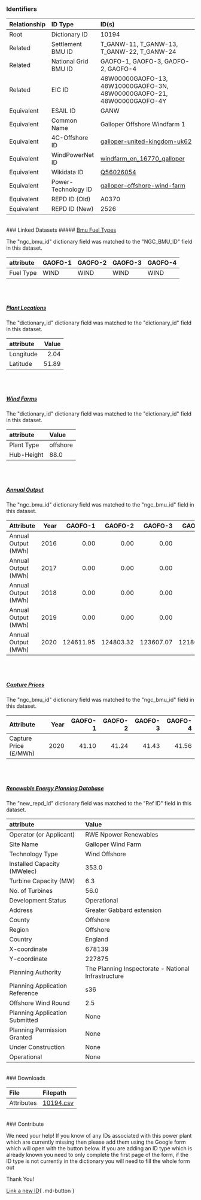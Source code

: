 ### Identifiers

| Relationship   | ID Type              | ID(s)                                                                                                                 |
|:---------------|:---------------------|:----------------------------------------------------------------------------------------------------------------------|
| Root           | Dictionary ID        | 10194                                                                                                                 |
| Related        | Settlement BMU ID    | T_GANW-11, T_GANW-13, T_GANW-22, T_GANW-24                                                                            |
| Related        | National Grid BMU ID | GAOFO-1, GAOFO-3, GAOFO-2, GAOFO-4                                                                                    |
| Related        | EIC ID               | 48W00000GAOFO-13, 48W10000GAOFO-3N, 48W00000GAOFO-21, 48W00000GAOFO-4Y                                                |
| Equivalent     | ESAIL ID             | GANW                                                                                                                  |
| Equivalent     | Common Name          | Galloper Offshore Windfarm 1                                                                                          |
| Equivalent     | 4C-Offshore ID       | [galloper-united-kingdom-uk62](https://www.4coffshore.com/windfarms/united-kingdom/galloper-united-kingdom-uk62.html) |
| Equivalent     | WindPowerNet ID      | [windfarm_en_16770_galloper](https://www.thewindpower.net/windfarm_en_16770_galloper.php)                             |
| Equivalent     | Wikidata ID          | [Q56026054](https://www.wikidata.org/wiki/Q56026054)                                                                  |
| Equivalent     | Power-Technology ID  | [galloper-offshore-wind-farm](https://www.power-technology.com/projects/galloper-offshore-wind-farm)                  |
| Equivalent     | REPD ID (Old)        | A0370                                                                                                                 |
| Equivalent     | REPD ID (New)        | 2526                                                                                                                  |

<br>
### Linked Datasets
##### <a href="https://osuked.github.io/Power-Station-Dictionary/datasets/bmu-fuel-types">Bmu Fuel Types</a>



The "ngc_bmu_id" dictionary field was matched to the "NGC_BMU_ID" field in this dataset.

| attribute   | GAOFO-1   | GAOFO-2   | GAOFO-3   | GAOFO-4   |
|:------------|:----------|:----------|:----------|:----------|
| Fuel Type   | WIND      | WIND      | WIND      | WIND      |

<br><br>
##### <a href="https://osuked.github.io/Power-Station-Dictionary/datasets/plant-locations">Plant Locations</a>



The "dictionary_id" dictionary field was matched to the "dictionary_id" field in this dataset.

| attribute   |   Value |
|:------------|--------:|
| Longitude   |    2.04 |
| Latitude    |   51.89 |

<br><br>
##### <a href="https://osuked.github.io/Power-Station-Dictionary/datasets/wind-farms">Wind Farms</a>



The "dictionary_id" dictionary field was matched to the "dictionary_id" field in this dataset.

| attribute   | Value    |
|:------------|:---------|
| Plant Type  | offshore |
| Hub-Height  | 88.0     |

<br><br>
##### <a href="https://osuked.github.io/Power-Station-Dictionary/datasets/annual-output">Annual Output</a>



The "ngc_bmu_id" dictionary field was matched to the "ngc_bmu_id" field in this dataset.

| Attribute           |   Year |   GAOFO-1 |   GAOFO-2 |   GAOFO-3 |   GAOFO-4 |
|:--------------------|-------:|----------:|----------:|----------:|----------:|
| Annual Output (MWh) |   2016 |      0.00 |      0.00 |      0.00 |      0.00 |
| Annual Output (MWh) |   2017 |      0.00 |      0.00 |      0.00 |      0.00 |
| Annual Output (MWh) |   2018 |      0.00 |      0.00 |      0.00 |      0.00 |
| Annual Output (MWh) |   2019 |      0.00 |      0.00 |      0.00 |      0.00 |
| Annual Output (MWh) |   2020 | 124611.95 | 124803.32 | 123607.07 | 121803.71 |

<br><br>
##### <a href="https://osuked.github.io/Power-Station-Dictionary/datasets/capture-prices">Capture Prices</a>



The "ngc_bmu_id" dictionary field was matched to the "ngc_bmu_id" field in this dataset.

| Attribute             |   Year |   GAOFO-1 |   GAOFO-2 |   GAOFO-3 |   GAOFO-4 |
|:----------------------|-------:|----------:|----------:|----------:|----------:|
| Capture Price (£/MWh) |   2020 |     41.10 |     41.24 |     41.43 |     41.56 |

<br><br>
##### <a href="https://osuked.github.io/Power-Station-Dictionary/datasets/renewable-energy-planning-database">Renewable Energy Planning Database</a>



The "new_repd_id" dictionary field was matched to the "Ref ID" field in this dataset.

| attribute                      | Value                                               |
|:-------------------------------|:----------------------------------------------------|
| Operator (or Applicant)        | RWE Npower Renewables                               |
| Site Name                      | Galloper Wind Farm                                  |
| Technology Type                | Wind Offshore                                       |
| Installed Capacity (MWelec)    | 353.0                                               |
| Turbine Capacity (MW)          | 6.3                                                 |
| No. of Turbines                | 56.0                                                |
| Development Status             | Operational                                         |
| Address                        | Greater Gabbard extension                           |
| County                         | Offshore                                            |
| Region                         | Offshore                                            |
| Country                        | England                                             |
| X-coordinate                   | 678139                                              |
| Y-coordinate                   | 227875                                              |
| Planning Authority             | The Planning Inspectorate - National Infrastructure |
| Planning Application Reference | s36                                                 |
| Offshore Wind Round            | 2.5                                                 |
| Planning Application Submitted | None                                                |
| Planning Permission Granted    | None                                                |
| Under Construction             | None                                                |
| Operational                    | None                                                |


<br>
### Downloads


| File       | Filepath                                                                              |
|:-----------|:--------------------------------------------------------------------------------------|
| Attributes | [10194.csv](https://osuked.github.io/Power-Station-Dictionary/object_attrs/10194.csv) |


<br>
### Contribute

We need your help! If you know of any IDs associated with this power plant which are currently missing then please add them using the Google form which will open with the button below. If you are adding an ID type which is already known you need to only complete the first page of the form, if the ID type is not currently in the dictionary you will need to fill the whole form out

Thank You!

[Link a new ID](https://docs.google.com/forms/d/e/1FAIpQLSc5jRsQ7NgiLLXbwo9PUdwTQyuqbRwThltG56-o6NVSe7E_nw/viewform?usp=pp_url&entry.251912331=10194){ .md-button }